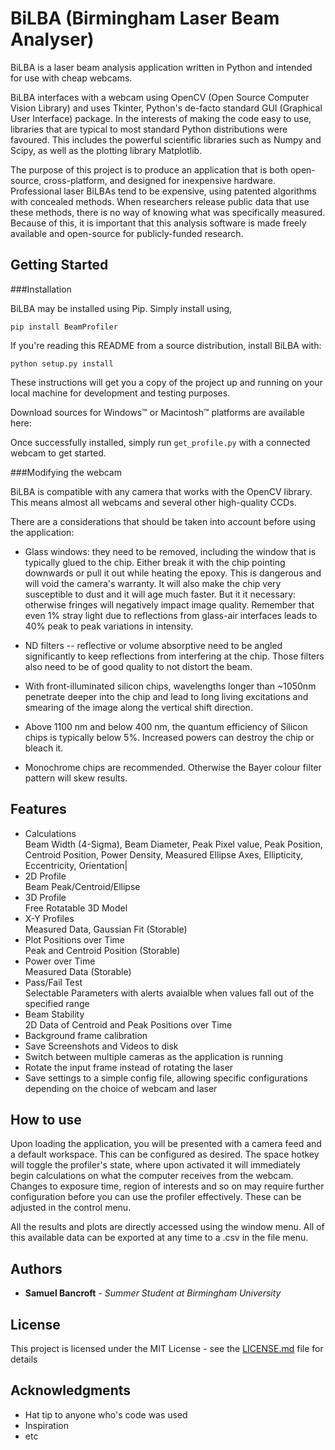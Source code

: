 # BiLBA (Birmingham Laser Beam Analyser)

BiLBA is a laser beam analysis application written in Python and intended for use with cheap webcams.

BiLBA interfaces with a webcam using OpenCV (Open Source Computer Vision Library) and uses Tkinter, Python's de-facto standard GUI (Graphical User Interface) package.
In the interests of making the code easy to use, libraries that are typical to most standard Python distributions were favoured. This includes the powerful scientific libraries such as Numpy and Scipy, as well as the plotting library Matplotlib.

The purpose of this project is to produce an application that is both open-source, cross-platform, and designed for inexpensive hardware.
Professional laser BiLBAs tend to be expensive, using patented algorithms with concealed methods.
When researchers release public data that use these methods, there is no way of knowing what was specifically measured.
Because of this, it is important that this analysis software is made freely available and open-source for publicly-funded research.

## Getting Started

###Installation

BiLBA may be installed using Pip. Simply install using, 

```
pip install BeamProfiler
```

If you're reading this README from a source distribution, install BiLBA
with:

```
python setup.py install
```
    
These instructions will get you a copy of the project up and running on your local machine for development and testing purposes.

Download sources for Windows™ or Macintosh™ platforms are available here:

Once successfully installed, simply run ```get_profile.py``` with a connected webcam to get started.

###Modifying the webcam

BiLBA is compatible with any camera that works with the OpenCV library. This means almost all webcams and several other high-quality CCDs.

There are a considerations that should be taken into account before using the application:

  * Glass windows: they need to be removed, including the window that is
    typically glued to the chip. Either break it with the chip pointing
    downwards or pull it out while heating the epoxy. This is dangerous
    and will void the camera's warranty. It will also make the chip
    very susceptible to dust and it will age much faster. But it it
    necessary: otherwise fringes will negatively impact image quality.
    Remember that even 1% stray light due to reflections from glass-air
    interfaces leads to 40% peak to peak variations in intensity.

  * ND filters -- reflective or volume absorptive need to be angled
    significantly to keep reflections from interfering at the chip.
    Those filters also need to be of good quality to not distort the
    beam.

  * With front-illuminated silicon chips, wavelengths longer than
    ~1050nm penetrate deeper into the chip and lead to long living
    excitations and smearing of the image along the vertical shift
    direction.

  * Above 1100 nm and below 400 nm, the quantum efficiency of Silicon
    chips is typically below 5%. Increased powers can destroy the chip
    or bleach it.

  * Monochrome chips are recommended. Otherwise the Bayer colour filter
    pattern will skew results.

## Features

* Calculations              
 Beam Width (4-Sigma), Beam Diameter, Peak Pixel value, Peak Position, Centroid Position, Power Density, Measured Ellipse Axes, Ellipticity, Eccentricity, Orientation|
* 2D Profile                
 Beam Peak/Centroid/Ellipse
* 3D Profile                
 Free Rotatable 3D Model
* X-Y Profiles              
 Measured Data, Gaussian Fit (Storable)
* Plot Positions over Time  
 Peak and Centroid Position (Storable)
* Power over Time           
 Measured Data (Storable)
* Pass/Fail Test            
 Selectable Parameters with alerts avaialble when values fall out of the specified range
* Beam Stability            
 2D Data of Centroid and Peak Positions over Time
* Background frame calibration
* Save Screenshots and Videos to disk
* Switch between multiple cameras as the application is running
* Rotate the input frame instead of rotating the laser
* Save settings to a simple config file, allowing specific configurations depending on the choice of webcam and laser

## How to use
Upon loading the application, you will be presented with a camera feed and a default workspace. This can be configured as desired.
The space hotkey will toggle the profiler's state, where upon activated it will immediately begin calculations on what the computer receives from the webcam.
Changes to exposure time, region of interests and so on may require further configuration before you can use the profiler effectively. These can be adjusted in the control menu. 

All the results and plots are directly accessed using the window menu. All of this available data can be exported at any time to a .csv in the file menu.

## Authors

* **Samuel Bancroft** - *Summer Student at Birmingham University*

## License

This project is licensed under the MIT License - see the [LICENSE.md](LICENSE.md) file for details

## Acknowledgments

* Hat tip to anyone who's code was used
* Inspiration
* etc
